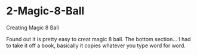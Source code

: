 # 2-Magic-8-Ball
Creating Magic 8 Ball

Found out it is pretty easy to creat magic 8 ball.
The bottom section... I had to take it off a book,
basically it copies whatever you type word for word.
